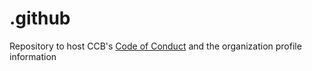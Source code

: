 # .github
Repository to host CCB's [Code of Conduct](https://github.com/ccbucr/.github/blob/main/CODE_OF_CONDUCT.md) and the organization profile information 
